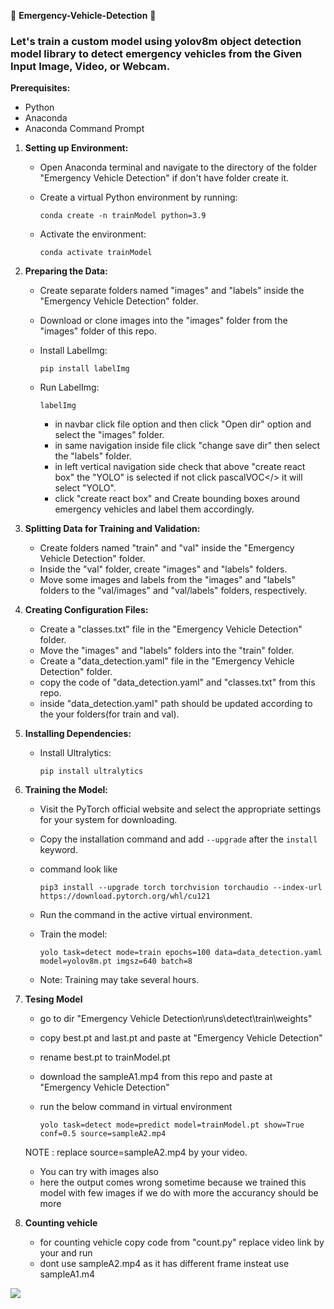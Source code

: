🚨 **Emergency-Vehicle-Detection** 🚨

### Let's train a custom model using yolov8m object detection model library to detect emergency vehicles from the Given Input Image, Video, or Webcam.

**Prerequisites:**
- Python
- Anaconda
- Anaconda Command Prompt

1. **Setting up Environment:**
   - Open Anaconda terminal and navigate to the directory of the folder "Emergency Vehicle Detection" if don't have folder create it.
   - Create a virtual Python environment by running:
     
     ```
     conda create -n trainModel python=3.9
     ```
     
   - Activate the environment:
     
     ```
     conda activate trainModel
     ```

2. **Preparing the Data:**
   - Create separate folders named "images" and "labels" inside the "Emergency Vehicle Detection" folder.
   - Download or clone images into the "images" folder from the "images" folder of this repo.
   - Install LabelImg:
     
     ```
     pip install labelImg
     ```
     
   - Run LabelImg:
     
     ```
     labelImg
     ```
     
     - in navbar click file option and then click "Open dir" option and select the "images" folder.
     - in same navigation inside file click "change save dir" then select the "labels" folder.
     - in left vertical navigation side check that above "create react box" the "YOLO" is selected if not click pascalVOC</> it will select "YOLO".
     - click "create react box" and Create bounding boxes around emergency vehicles and label them accordingly.

3. **Splitting Data for Training and Validation:**
   - Create folders named "train" and "val" inside the "Emergency Vehicle Detection" folder.
   - Inside the "val" folder, create "images" and "labels" folders.
   - Move some images and labels from the "images" and "labels" folders to the "val/images" and "val/labels" folders, respectively.

4. **Creating Configuration Files:**
   - Create a "classes.txt" file in the "Emergency Vehicle Detection" folder.
   - Move the "images" and "labels" folders into the "train" folder.
   - Create a "data_detection.yaml" file in the "Emergency Vehicle Detection" folder.
   - copy the code of "data_detection.yaml" and "classes.txt" from this repo.
   - inside "data_detection.yaml" path should be updated according to the your folders(for train and val).

5. **Installing Dependencies:**
   - Install Ultralytics:
     
     ```
     pip install ultralytics
     ```

6. **Training the Model:**
   - Visit the PyTorch official website and select the appropriate settings for your system for downloading.
   - Copy the installation command and add `--upgrade` after the `install` keyword.
   - command look like
     
     ```
     pip3 install --upgrade torch torchvision torchaudio --index-url https://download.pytorch.org/whl/cu121
     ```
     
   - Run the command in the active virtual environment.
   - Train the model:
     ```
     yolo task=detect mode=train epochs=100 data=data_detection.yaml model=yolov8m.pt imgsz=640 batch=8
     ```
   - Note: Training may take several hours.

7. **Tesing Model**
   - go to dir "Emergency Vehicle Detection\runs\detect\train\weights"
   - copy best.pt and last.pt and paste at "Emergency Vehicle Detection"
   - rename best.pt to trainModel.pt
   - download the sampleA1.mp4 from this repo and paste at "Emergency Vehicle Detection"
   - run the below command in virtual environment
     
     ```
     yolo task=detect mode=predict model=trainModel.pt show=True conf=0.5 source=sampleA2.mp4
     ```
   NOTE : replace source=sampleA2.mp4 by your video.
   - You can try with images also
   - here the output comes wrong sometime because we trained this model with few images if we do with more the accurancy should be more

8. **Counting vehicle**
   - for counting vehicle copy code from "count.py" replace video link by your and run
   - dont use sampleA2.mp4 as it has different frame insteat use sampleA1.m4

<img src="https://github.com/ADITYAP2003/Emergency-Vehicle-Detection-and-Traffic-Management/assets/125755687/e73349a9-cc36-45d7-994b-d4a91c04efde">
